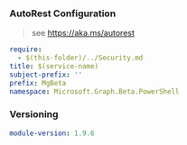 ### AutoRest Configuration

> see https://aka.ms/autorest

``` yaml
require:
  - $(this-folder)/../Security.md
title: $(service-name)
subject-prefix: ''
prefix: MgBeta
namespace: Microsoft.Graph.Beta.PowerShell
```

### Versioning

``` yaml
module-version: 1.9.6
```

